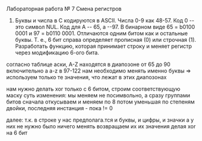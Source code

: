 Лабораторная работа № 7
Смена регистров

1. Буквы и числа в С кодируются в ASCII. Числа 0-9 как 48-57. Код 0 -- это символ NUL. 
Код для A -- 65, a --97. В бинарном виде 65 = b0100 0001 и 97 = b0110 0001.
Отличаются одним битом как и остальные буквы. Т. е., 6 бит справа определяет 
прописная (0) или строчная (1).
Разработать функцию, которая принимает строку и меняет регистр через модификацию 6-ого 
бита.

согласно таблице аски, А-Z находятся в диапозоне от 65 до 90 включительно
а a-z в 97-122
нам необходимо менять именно буквы => используем только те значения, 
что лежат в этих диапозонах

нам нужно делать xor только с 6 битом, строим соответствующую маску
суть изменения: мы меняем не посимвольно, а сразу группами битов
сначала откусываем и меняем по 8
потом уменьшая по степеням двойки, последняя инстанция - пока != 0

далее: т.к. в строке у нас предполага.тся и буквы, и цифры, и значки
а у них не нужно было ничего менять
возвращаем их их значения делая xor на 6 бит